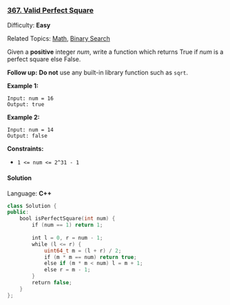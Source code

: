 ### [367\. Valid Perfect Square](https://leetcode.com/problems/valid-perfect-square/)

Difficulty: **Easy**

Related Topics: [Math](https://leetcode.com/tag/math/), [Binary Search](https://leetcode.com/tag/binary-search/)


Given a **positive** integer _num_, write a function which returns True if _num_ is a perfect square else False.

**Follow up:** **Do not** use any built-in library function such as `sqrt`.

**Example 1:**

```
Input: num = 16
Output: true
```

**Example 2:**

```
Input: num = 14
Output: false
```

**Constraints:**

*   `1 <= num <= 2^31 - 1`


#### Solution

Language: **C++**

```c++
class Solution {
public:
    bool isPerfectSquare(int num) {
        if (num == 1) return 1;
        
        int l = 0, r = num - 1;
        while (l <= r) {
            uint64_t m = (l + r) / 2;
            if (m * m == num) return true;
            else if (m * m < num) l = m + 1;
            else r = m - 1;
        }
        return false;
    }
};
```